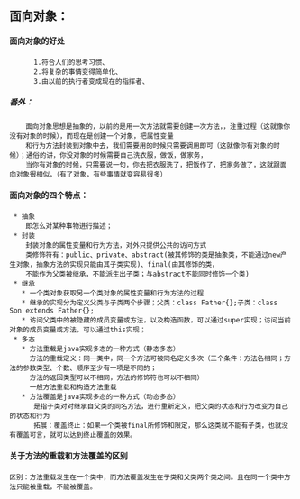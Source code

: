  ## 面向对象：
        
#### 面向对象的好处        
          1.符合人们的思考习惯、
          2.将复杂的事情变得简单化、
          3.由以前的执行者变成现在的指挥者、
##### 番外：
        面向对象思想是抽象的，以前的是用一次方法就需要创建一次方法，，注重过程（这就像你没有对象的时候），而现在是创建一个对象，把属性变量
        和行为方法封装到对象中去，我们需要用的时候只需要调用即可（这就像你有对象的时候）；通俗的讲，你没对象的时候需要自己洗衣服，做饭，做家务，
        当你有对象的时候，只需要说一句，你去把衣服洗了，把饭作了，把家务做了，这就跟面向对象很相似，（有了对象，有些事情就变容易很多）
#### 面向对象的四个特点：
     * 抽象
        即怎么对某种事物进行描述；
     * 封装 
        封装对象的属性变量和行为方法，对外只提供公共的访问方式
        类修饰符有：public、private、abstract(被其修饰的类是抽象类，不能通过new产生对象，抽象方法的实现只能由其子类实现)、final(由其修饰的类，
        不能作为父类被继承，不能派生出子类；与abstract不能同时修饰一个类)
     * 继承
       * 一个类对象获取另一个类对象的属性变量和行为方法的过程
       * 继承的实现分为定义父类与子类两个步骤；父类：class Father{};子类：class Son extends Father{};
       * 访问父类中的被隐藏的成员变量或方法，以及构造函数，可以通过super实现；访问当前对象的成员变量或方法，可以通过this实现；
     * 多态
       * 方法重载是java实现多态的一种方式（静态多态）
         方法的重载定义：同一类中，同一个方法可被同名定义多次（三个条件：方法名相同；方法的参数类型、个数、顺序至少有一项是不同的；
         方法的返回类型可以不相同，方法的修饰符也可以不相同）
         一般方法重载和构造方法重载
       * 方法覆盖是java实现多态的一种方式（动态多态）
          是指子类对对继承自父类的同名方法，进行重新定义，把父类的状态和行为改变为自己的状态和行为
          拓展：覆盖终止：如果一个类被final所修饰和限定，那么这类就不能有子类，也就没有覆盖可言，就可以达到终止覆盖的效果。
       
#### 关于方法的重载和方法覆盖的区别
    区别：方法重载发生在一个类中，而方法覆盖发生在子类和父类两个类之间。且在同一个类中方法只能被重载，不能被覆盖。
     
